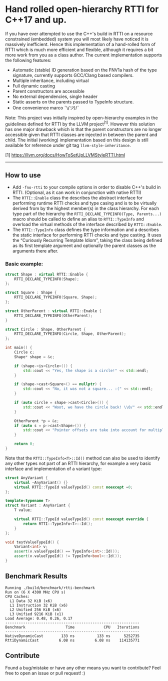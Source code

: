 # Hand rolled open-hierarchy RTTI for C++17 and up.

If you have ever attempted to use the C++'s build in RTTI on a resource constrained (embedded) system you will most likely have noticed it is massively inefficient. Hence this implementation of a hand-rolled form of RTTI which is much more efficient and flexible, although it requires a bit more work from you as a class author. The current implementation supports the following features:

 - Automatic (stable) ID generation based on the FNV1a hash of the type signature, currently supports GCC/Clang based compilers.
 - Multiple inheritance, including virtual
 - Full dynamic casting
 - Parent constructors are accessible
 - No external dependencies, single header
 - Static asserts on the parents passed to TypeInfo structure.
 - One convenience marco ¯\\_(ツ)_/¯

Note: This project was initially inspired by open-hierarchy examples in the guidelines defined for RTTI by the LLVM project<sup>[1]</sup>. However this solution has one major drawback which is that the parent constructors are no longer accessible given that RTTI classes are injected in between the parent and child. The initial (working) implementation based on this design is still available for reference under git tag `llvm-style-inheritance`.

[1] https://llvm.org/docs/HowToSetUpLLVMStyleRTTI.html

---

## How to use

 - Add `-fno-rtti` to your compile options in order to disable C++'s build in RTTI. (Optional, as it can work in conjunction with native RTTI)
 - The `RTTI::Enable` class the describes the abstract interface for performing runtime RTTI checks and type casing and is to be virtually derived from by the highest member(s) in the class hierarchy. For each type part of the hierarchy the `RTTI_DECLARE_TYPEINFO(Type, Parents...)` macro should be called to define an alias to `RTTI::TypeInfo` and overload the virtual methods of the interface described by `RTTI::Enable`.
 - The `RTTI::TypeInfo` class defines the type information and a describes the static interface for performing RTTI checks and type casting. It uses the “Curiously Recurring Template Idiom”, taking the class being defined as its first template argument and optionally the parent classes as the arguments there after.

### Basic example:

```c++
struct Shape : virtual RTTI::Enable {
    RTTI_DECLARE_TYPEINFO(Shape);
};

struct Square : Shape {
    RTTI_DECLARE_TYPEINFO(Square, Shape);
};

struct OtherParent : virtual RTTI::Enable {
    RTTI_DECLARE_TYPEINFO(OtherParent);
}

struct Circle : Shape, OtherParent {
    RTTI_DECLARE_TYPEINFO(Circle, Shape, OtherParent);
};

int main() {
    Circle c;
    Shape* shape = &c;

    if (shape->is<Circle>()) {
        std::cout << "Yes, the shape is a circle!" << std::endl;
    }

    if (shape->cast<Square>() == nullptr) {
        std::cout << "No, it was not a square... :(" << std::endl;        
    }

    if (auto circle = shape->cast<Circle>()) {
        std::cout << "Woot, we have the circle back! \\0/" << std::endl;
    }

    OtherParent *p = &c;
    if (auto s = p->cast<Shape>()) {
        std::cout << "Pointer offsets are take into account for multiple inheritance hierarchies." << std::endl;
    }

    return 0;
}

```

Note that the `RTTI::TypeInfo<T>::Id()` method can also be used to identify any other types not part of an RTTI hierarchy, for example a very basic interface and implementation of a variant type:

```c++
struct AnyVariant {
    virtual ~AnyVariant() {}
    virtual RTTI::TypeId valueTypeId() const noexcept =0;
};

template<typename T>
struct Variant : AnyVariant {
    T value;

    virtual RTTI::TypeId valueTypeId() const noexcept override {
        return RTTI::TypeInfo<T>::Id();
    }
};

void testValueTypeId() {
    Variant<int> v;
    assert(v.valueTypeId() == TypeInfo<int>::Id());
    assert(v.valueTypeId() != TypeInfo<bool>::Id());
}
```

## Benchmark Results

```
Running ./build/benchmark/rtti-benchmark
Run on (6 X 4300 MHz CPU s)
CPU Caches:
  L1 Data 32 KiB (x6)
  L1 Instruction 32 KiB (x6)
  L2 Unified 256 KiB (x6)
  L3 Unified 9216 KiB (x1)
Load Average: 0.48, 0.26, 0.17
------------------------------------------------------------
Benchmark                  Time             CPU   Iterations
------------------------------------------------------------
NativeDynamicCast        133 ns          133 ns      5252735
RttiDynamicCast         6.08 ns         6.08 ns    114135771
```

## Contribute

Found a bug/mistake or have any other means you want to contribute? Feel free to open an issue or pull request! :)
